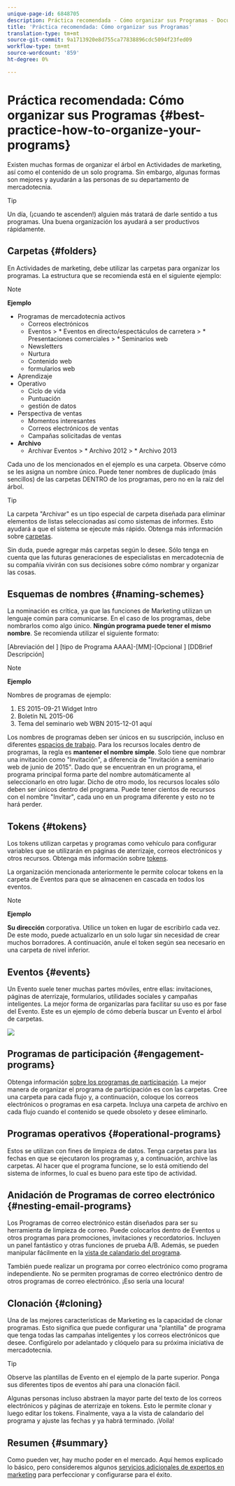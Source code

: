```yaml
---
unique-page-id: 6848705
description: Práctica recomendada - Cómo organizar sus Programas - Documentos de marketing - Documentación del producto
title: 'Práctica recomendada: Cómo organizar sus Programas'
translation-type: tm+mt
source-git-commit: 9a1713920e8d755ca77838896cdc5094f23fed09
workflow-type: tm+mt
source-wordcount: '859'
ht-degree: 0%

---
```



# Práctica recomendada: Cómo organizar sus Programas {#best-practice-how-to-organize-your-programs}

Existen muchas formas de organizar el árbol en Actividades de marketing, así como el contenido de un solo programa. Sin embargo, algunas formas son mejores y ayudarán a las personas de su departamento de mercadotecnia.

>[!TIP]
>
>Un día, (¡cuando te ascenden!) alguien más tratará de darle sentido a tus programas. Una buena organización los ayudará a ser productivos rápidamente.

## Carpetas {#folders}

En Actividades de marketing, debe utilizar las carpetas para organizar los programas. La estructura que se recomienda está en el siguiente ejemplo:

>[!NOTE]
>
>**Ejemplo**
>
>* Programas de mercadotecnia activos
   >   * Correos electrónicos
   >   * Eventos
      >      * Eventos en directo/espectáculos de carretera
      >      * Presentaciones comerciales
      >      * Seminarios web
   >   * Newsletters
   >   * Nurtura
   >   * Contenido web
   >   * formularios web
>* Aprendizaje
>* Operativo
   >   * Ciclo de vida
   >   * Puntuación
   >   * gestión de datos
>* Perspectiva de ventas
   >   * Momentos interesantes
   >   * Correos electrónicos de ventas
   >   * Campañas solicitadas de ventas
>* **Archivo**
   >   * Archivar Eventos
      >      * Archivo 2012
      >      * Archivo 2013


Cada uno de los mencionados en el ejemplo es una carpeta. Observe cómo se les asigna un nombre único. Puede tener nombres de duplicado (más sencillos) de las carpetas DENTRO de los programas, pero no en la raíz del árbol.

>[!TIP]
>
>La carpeta &quot;Archivar&quot; es un tipo especial de carpeta diseñada para eliminar elementos de listas seleccionadas así como sistemas de informes. Esto ayudará a que el sistema se ejecute más rápido. Obtenga más información sobre [carpetas](../../../../product-docs/core-marketo-concepts/miscellaneous/understanding-folders.md).

Sin duda, puede agregar más carpetas según lo desee. Sólo tenga en cuenta que las futuras generaciones de especialistas en mercadotecnia de su compañía vivirán con sus decisiones sobre cómo nombrar y organizar las cosas.

## Esquemas de nombres {#naming-schemes}

La nominación es crítica, ya que las funciones de Marketing utilizan un lenguaje común para comunicarse. En el caso de los programas, debe nombrarlos como algo único. **Ningún programa puede tener el mismo nombre**. Se recomienda utilizar el siguiente formato:

[Abreviación del ] [tipo de Programa AAAA]-[MM]-[Opcional ] [DDBrief Descripción]

>[!NOTE]
>
>**Ejemplo**
>
>Nombres de programas de ejemplo:
>
>1. ES 2015-09-21 Widget Intro
>1. Boletín NL 2015-06
>1. Tema del seminario web WBN 2015-12-01 aquí

>



Los nombres de programas deben ser únicos en su suscripción, incluso en diferentes [espacios de trabajo](../../../../product-docs/administration/workspaces-and-person-partitions/understanding-workspaces-and-person-partitions.md).  Para los recursos locales dentro de programas, la regla es **mantener el nombre simple**. Solo tiene que nombrar una invitación como &quot;Invitación&quot;, a diferencia de &quot;Invitación a seminario web de junio de 2015&quot;. Dado que se encuentran en un programa, el programa principal forma parte del nombre automáticamente al seleccionarlo en otro lugar. Dicho de otro modo, los recursos locales sólo deben ser únicos dentro del programa. Puede tener cientos de recursos con el nombre &quot;Invitar&quot;, cada uno en un programa diferente y esto no te hará perder.

## Tokens {#tokens}

Los tokens utilizan carpetas y programas como vehículo para configurar variables que se utilizarán en páginas de aterrizaje, correos electrónicos y otros recursos. Obtenga más información sobre [tokens](http://docs.marketo.com/display/docs/tokens).

La organización mencionada anteriormente le permite colocar tokens en la carpeta de Eventos para que se almacenen en cascada en todos los eventos.

>[!NOTE]
>
>**Ejemplo**
>
>**Su dirección** corporativa. Utilice un token en lugar de escribirlo cada vez. De este modo, puede actualizarlo en un solo lugar sin necesidad de crear muchos borradores. A continuación, anule el token según sea necesario en una carpeta de nivel inferior.

## Eventos {#events}

Un Evento suele tener muchas partes móviles, entre ellas: invitaciones, páginas de aterrizaje, formularios, utilidades sociales y campañas inteligentes. La mejor forma de organizarlas para facilitar su uso es por fase del Evento. Este es un ejemplo de cómo debería buscar un Evento el árbol de carpetas.

![](assets/capture.png)

## Programas de participación {#engagement-programs}

Obtenga información [sobre los programas de participación](../../../../product-docs/email-marketing/drip-nurturing/creating-an-engagement-program/understanding-engagement-programs.md). La mejor manera de organizar el programa de participación es con las carpetas. Cree una carpeta para cada flujo y, a continuación, coloque los correos electrónicos o programas en esa carpeta. Incluya una carpeta de archivo en cada flujo cuando el contenido se quede obsoleto y desee eliminarlo.

## Programas operativos {#operational-programs}

Estos se utilizan con fines de limpieza de datos. Tenga carpetas para las fechas en que se ejecutaron los programas y, a continuación, archive las carpetas. Al hacer que el programa funcione, se lo está omitiendo del sistema de informes, lo cual es bueno para este tipo de actividad.

## Anidación de Programas de correo electrónico {#nesting-email-programs}

Los Programas de correo electrónico están diseñados para ser su herramienta de limpieza de correo. Puede colocarlos dentro de Eventos u otros programas para promociones, invitaciones y recordatorios. Incluyen un panel fantástico y otras funciones de prueba A/B. Además, se pueden manipular fácilmente en la [vista de calandario del programa](http://docs.marketo.com/display/docs/program+schedule+view).

También puede realizar un programa por correo electrónico como programa independiente. No se permiten programas de correo electrónico dentro de otros programas de correo electrónico. ¡Eso sería una locura!

## Clonación {#cloning}

Una de las mejores características de Marketing es la capacidad de clonar programas. Esto significa que puede configurar una &quot;plantilla&quot; de programa que tenga todas las campañas inteligentes y los correos electrónicos que desee. Configúrelo por adelantado y clóquelo para su próxima iniciativa de mercadotecnia.

>[!TIP]
>
>Observe las plantillas de Evento en el ejemplo de la parte superior. Ponga sus diferentes tipos de eventos ahí para una clonación fácil.

Algunas personas incluso abstraen la mayor parte del texto de los correos electrónicos y páginas de aterrizaje en tokens. Esto le permite clonar y luego editar los tokens. Finalmente, vaya a la vista de calandario del programa y ajuste las fechas y ya habrá terminado. ¡Voila!

## Resumen {#summary}

Como pueden ver, hay mucho poder en el mercado. Aquí hemos explicado lo básico, pero consideremos algunos [servicios adicionales de expertos en marketing](http://www.marketo.com/services/) para perfeccionar y configurarse para el éxito.
